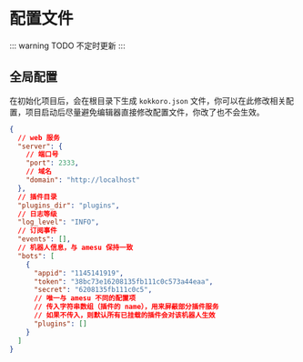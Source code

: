 # 配置文件

::: warning TODO
不定时更新
:::

## 全局配置

在初始化项目后，会在根目录下生成 `kokkoro.json` 文件，你可以在此修改相关配置，项目启动后尽量避免编辑器直接修改配置文件，你改了也不会生效。

```json
{
  // web 服务
  "server": {
    // 端口号
    "port": 2333,
    // 域名
    "domain": "http://localhost"
  },
  // 插件目录
  "plugins_dir": "plugins",
  // 日志等级
  "log_level": "INFO",
  // 订阅事件
  "events": [],
  // 机器人信息，与 amesu 保持一致
  "bots": [
    {
      "appid": "1145141919",
      "token": "38bc73e16208135fb111c0c573a44eaa",
      "secret": "6208135fb111c0c5",
      // 唯一与 amesu 不同的配置项
      // 传入字符串数组（插件的 name），用来屏蔽部分插件服务
      // 如果不传入，则默认所有已挂载的插件会对该机器人生效
      "plugins": []
    }
  ]
}
```
